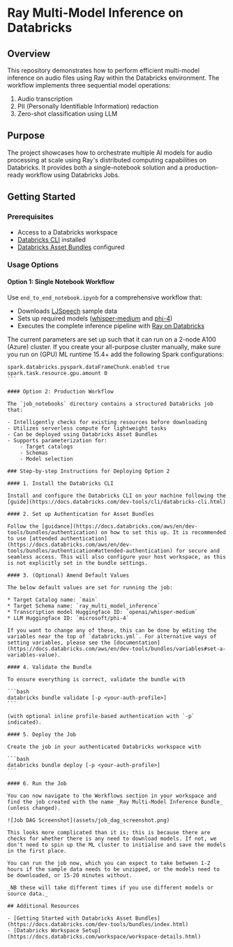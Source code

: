 # Ray Multi-Model Inference on Databricks

## Overview

This repository demonstrates how to perform efficient multi-model inference on audio files using Ray within the Databricks environment. The workflow implements three sequential model operations:

1. Audio transcription
2. PII (Personally Identifiable Information) redaction
3. Zero-shot classification using LLM

## Purpose

The project showcases how to orchestrate multiple AI models for audio processing at scale using Ray's distributed computing capabilities on Databricks. It provides both a single-notebook solution and a production-ready workflow using Databricks Jobs.

## Getting Started

### Prerequisites

- Access to a Databricks workspace
- [Databricks CLI](https://docs.databricks.com/dev-tools/cli/databricks-cli.html) installed
- [Databricks Asset Bundles](https://docs.databricks.com/dev-tools/bundles/index.html) configured


### Usage Options

#### Option 1: Single Notebook Workflow

Use `end_to_end_notebook.ipynb` for a comprehensive workflow that:

- Downloads [LJSpeech](https://paperswithcode.com/dataset/ljspeech) sample data
- Sets up required models ([whisper-medium](https://huggingface.co/openai/whisper-medium) and [phi-4](https://huggingface.co/microsoft/phi-4))
- Executes the complete inference pipeline with [Ray on Databricks](https://docs.databricks.com/aws/en/machine-learning/ray)

The current parameters are set up such that it can run on a 2-node A100 (Azure) cluster. If you create your all-purpose cluster manually, make sure you run on (GPU) ML runtime 15.4+ add the following Spark configurations:

````
spark.databricks.pyspark.dataFrameChunk.enabled true
spark.task.resource.gpu.amount 0
```

#### Option 2: Production Workflow

The `job_notebooks` directory contains a structured Databricks job that:

- Intelligently checks for existing resources before downloading
- Utilizes serverless compute for lightweight tasks
- Can be deployed using Databricks Asset Bundles
- Supports parameterization for:
    - Target catalogs
    - Schemas
    - Model selection

### Step-by-step Instructions for Deploying Option 2

#### 1. Install the Databricks CLI

Install and configure the Databricks CLI on your machine following the [guide](https://docs.databricks.com/dev-tools/cli/databricks-cli.html)

#### 2. Set up Authentication for Asset Bundles

Follow the [guidance](https://docs.databricks.com/aws/en/dev-tools/bundles/authentication) on how to set this up. It is recommended to use [attended authentication](https://docs.databricks.com/aws/en/dev-tools/bundles/authentication#attended-authentication) for secure and seamless access. This will also configure your host workspace, as this is not explicitly set in the bundle settings.

#### 3. (Optional) Amend Default Values

The below default values are set for running the job:

* Target Catalog name: `main`
* Target Schema name: `ray_multi_model_inference`
* Transcription model Huggingface ID: `openai/whisper-medium`
* LLM Huggingface ID: `microsoft/phi-4`

If you want to change any of these, this can be done by editing the variables near the top of `databricks.yml`. For alternative ways of setting variables, please see the [documentation](https://docs.databricks.com/aws/en/dev-tools/bundles/variables#set-a-variables-value).

#### 4. Validate the Bundle

To ensure everything is correct, validate the bundle with

```bash
databricks bundle validate [-p <your-auth-profile>]
```

(with optional inline profile-based authentication with `-p` indicated).

#### 5. Deploy the Job

Create the job in your authenticated Databricks workspace with

```bash
databricks bundle deploy [-p <your-auth-profile>]
```

#### 6. Run the Job

You can now navigate to the Workflows section in your workspace and find the job created with the name _Ray Multi-Model Inference Bundle_ (unless changed).

![Job DAG Screenshot](assets/job_dag_screenshot.png)

This looks more complicated than it is; this is because there are checks for whether there is any need to download models. If not, we don't need to spin up the ML cluster to initialise and save the models in the first place.

You can run the job now, which you can expect to take between 1-2 hours if the sample data needs to be unzipped, or the models need to be downloaded, or 15-20 minutes without.

_NB these will take different times if you use different models or source data._

## Additional Resources

- [Getting Started with Databricks Asset Bundles](https://docs.databricks.com/dev-tools/bundles/index.html)
- [Databricks Workspace Setup](https://docs.databricks.com/workspace/workspace-details.html)


